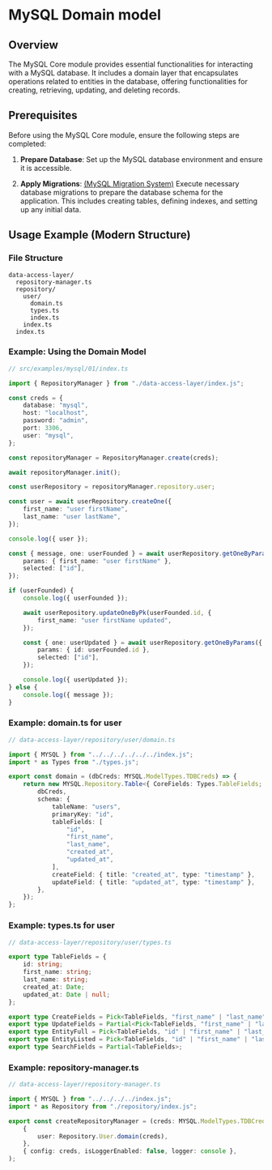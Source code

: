 # MySQL Domain model

## Overview

The MySQL Core module provides essential functionalities for interacting with a MySQL database. It includes a domain layer that encapsulates operations related to entities in the database, offering functionalities for creating, retrieving, updating, and deleting records.

## Prerequisites

Before using the MySQL Core module, ensure the following steps are completed:

1. **Prepare Database**: Set up the MySQL database environment and ensure it is accessible.

2. **Apply Migrations**: [(MySQL Migration System)](mysql-migration-system) Execute necessary database migrations to prepare the database schema for the application. This includes creating tables, defining indexes, and setting up any initial data.

## Usage Example (Modern Structure)

### File Structure

```text
data-access-layer/
  repository-manager.ts
  repository/
    user/
      domain.ts
      types.ts
      index.ts
    index.ts
  index.ts
```

### Example: Using the Domain Model

```typescript
// src/examples/mysql/01/index.ts

import { RepositoryManager } from "./data-access-layer/index.js";

const creds = {
    database: "mysql",
    host: "localhost",
    password: "admin",
    port: 3306,
    user: "mysql",
};

const repositoryManager = RepositoryManager.create(creds);

await repositoryManager.init();

const userRepository = repositoryManager.repository.user;

const user = await userRepository.createOne({
    first_name: "user firstName",
    last_name: "user lastName",
});

console.log({ user });

const { message, one: userFounded } = await userRepository.getOneByParams({
    params: { first_name: "user firstName" },
    selected: ["id"],
});

if (userFounded) {
    console.log({ userFounded });

    await userRepository.updateOneByPk(userFounded.id, {
        first_name: "user firstName updated",
    });

    const { one: userUpdated } = await userRepository.getOneByParams({
        params: { id: userFounded.id },
        selected: ["id"],
    });

    console.log({ userUpdated });
} else {
    console.log({ message });
}
```

### Example: domain.ts for user

```typescript
// data-access-layer/repository/user/domain.ts

import { MYSQL } from "../../../../../../index.js";
import * as Types from "./types.js";

export const domain = (dbCreds: MYSQL.ModelTypes.TDBCreds) => {
    return new MYSQL.Repository.Table<{ CoreFields: Types.TableFields; }>({
        dbCreds,
        schema: {
            tableName: "users",
            primaryKey: "id",
            tableFields: [
                "id",
                "first_name",
                "last_name",
                "created_at",
                "updated_at",
            ],
            createField: { title: "created_at", type: "timestamp" },
            updateField: { title: "updated_at", type: "timestamp" },
        },
    });
};
```

### Example: types.ts for user

```typescript
// data-access-layer/repository/user/types.ts

export type TableFields = {
    id: string;
    first_name: string;
    last_name: string;
    created_at: Date;
    updated_at: Date | null;
};

export type CreateFields = Pick<TableFields, "first_name" | "last_name">;
export type UpdateFields = Partial<Pick<TableFields, "first_name" | "last_name">>;
export type EntityFull = Pick<TableFields, "id" | "first_name" | "last_name" | "created_at" | "updated_at">;
export type EntityListed = Pick<TableFields, "id" | "first_name" | "last_name">;
export type SearchFields = Partial<TableFields>;
```

### Example: repository-manager.ts

```typescript
// data-access-layer/repository-manager.ts

import { MYSQL } from "../../../../index.js";
import * as Repository from "./repository/index.js";

export const createRepositoryManager = (creds: MYSQL.ModelTypes.TDBCreds) => new MYSQL.RepositoryManager(
    {
        user: Repository.User.domain(creds),
    },
    { config: creds, isLoggerEnabled: false, logger: console },
);
```
